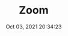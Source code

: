 ---
id: 120
title: Zoom 
file-slug: zoom
date: Oct 03, 2021 20:34:23
feature: false
category: icons
angle: dynamic
clay: https://3dicons.sgp1.cdn.digitaloceanspaces.com/v1/dynamic/clay/zoom-dynamic-clay.png
gradient: https://3dicons.sgp1.cdn.digitaloceanspaces.com/v1/dynamic/gradient/zoom-dynamic-gradient.png
color: https://3dicons.sgp1.cdn.digitaloceanspaces.com/v1/dynamic/color/zoom-dynamic-color.png
premium: https://3dicons.sgp1.cdn.digitaloceanspaces.com/v1/dynamic/premium/zoom-dynamic-premium.png
---